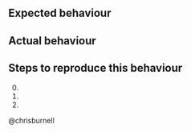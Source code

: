 ## Expected behaviour

## Actual behaviour

## Steps to reproduce this behaviour

0.
0.
0.

@chrisburnell
